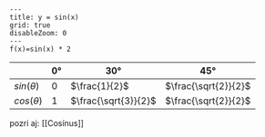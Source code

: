```functionplot
---
title: y = sin(x)
grid: true
disableZoom: 0
---
f(x)=sin(x) * 2
```

|                | $0°$ | $30°$                | $45°$                |
| -------------- | ---- | -------------------- | -------------------- |
| $sin (\theta)$ | 0    | $\frac{1}{2}$        | $\frac{\sqrt{2}}{2}$ |
| $cos (\theta)$ | 1    | $\frac{\sqrt{3}}{2}$ | $\frac{\sqrt{2}}{2}$ |

pozri aj: [[Cosínus]]